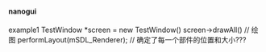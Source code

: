 #### nanogui

example1
    TestWindow *screen = new TestWindow()
        screen->drawAll() // 绘图
            performLayout(mSDL_Renderer); // 确定了每一个部件的位置和大小???
